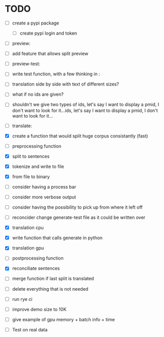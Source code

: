 # TODO
- [ ] create a pypi package
  - [ ] create pypi login and token

- [ ] preview:
 - [ ] add feature that allows split preview
- [ ] preview-test:
 - [ ] write test function, with a few thinking in :
  - [ ] translation side by side with text of different sizes?
  - [ ] what if no ids are given?
  - [ ] shouldn't we give two types of ids, let's say I want to display a pmid, I don't want to look for it...ids, let's say I want to display a pmid, I don't want to look for it...

- [ ] translate:
 - [x] create a function that would split huge corpus consistantly (fast)
 - [ ] preprocessing function
  - [x] split to sentences
  - [x] tokenize and write to file
  - [x] from file to binary
  - [ ] consider having a process bar
  - [ ] consider more verbose output
  - [ ] consider having the possibility to pick up from where it left off
  - [ ] reconcider change generate-test file as it could be written over
 - [x] translation cpu
  -[x] write function that calls generate in python
 - [x] translation gpu
 - [ ] postprocessing function
  - [x] reconciliate sentences
  - [ ] merge function if last split is translated
  - [ ] delete everything that is not needed
- [ ] run rye ci

- [ ] improve demo size to 10K
 - [ ] give example of gpu memory + batch info + time
- [ ] Test on real data


